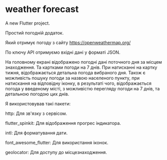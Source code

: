 # weather forecast

A new Flutter project.

Простий погодній додаток.

Який отримує погоду з сайту https://openweathermap.org/

По ключу API отримуємо вхідні дані у форматі JSON.

На головному екрані відображено погодні дані поточного дня за місцем знаходження. Та картками погоди на 7 днів. При натисканні на картку тижня, відображається детальна погода вибраного дня. Також є можливість пошуку погоди за назвою населеного пункту, при натискання на відповідну іконку, в результаті чого, відображається погода у введеному місті, з можливістю перегляду погоди на 7 днів, та детальною погодою цих днів.

Я використовував такі пакети:

  http: Для зв'язку з сервісом.
  
  flutter_spinkit: Для відображення прогрес індикатора.
  
  intl: Для форматування дати.
  
  font_awesome_flutter: Для використання іконок.
  
  geolocator: Для доступу до місцезнаходження.
